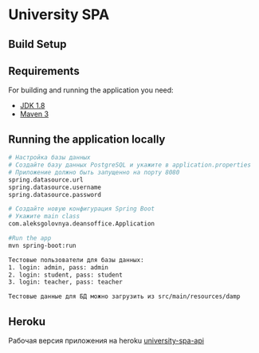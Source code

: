 # University SPA

## Build Setup

## Requirements

For building and running the application you need:

- [JDK 1.8](http://www.oracle.com/technetwork/java/javase/downloads/jdk8-downloads-2133151.html)
- [Maven 3](https://maven.apache.org)

## Running the application locally
``` bash
# Настройка базы данных
# Создайте базу данных PostgreSQL и укажите в application.properties
# Приложение должно быть запущенно на порту 8080
spring.datasource.url
spring.datasource.username
spring.datasource.password

# Создайте новую конфигурация Spring Boot
# Укажите main class
com.aleksgolovnya.deansoffice.Application

#Run the app
mvn spring-boot:run

Тестовые пользователи для базы данных:
1. login: admin, pass: admin
2. login: student, pass: student
3. login: teacher, pass: teacher

Тестовые данные для БД можно загрузить из src/main/resources/damp
```

## Heroku
Рабочая версия приложения на heroku [university-spa-api](https://university-spa-api.herokuapp.com/)